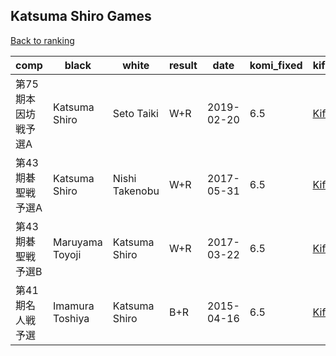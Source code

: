 ## Katsuma Shiro Games

[Back to ranking](index.md)




| **comp** | **black** | **white** | **result** | **date** | **komi_fixed** | **kifu** | 
| --- | --- | --- | --- | --- | --- | --- |
| 第75期本因坊戦予選A | Katsuma Shiro | Seto Taiki | W+R | 2019-02-20 | 6.5 | [Kifu](https://kifudepot.net/kifucontents.php?id=oXJtw2EqhHRWhvsJaUCvwg%3D%3D) | 
| 第43期碁聖戦予選A | Katsuma Shiro | Nishi Takenobu | W+R | 2017-05-31 | 6.5 | [Kifu](https://kifudepot.net/kifucontents.php?id=w34DJclcLPqRkumQDZ0qSQ%3D%3D) | 
| 第43期碁聖戦予選B | Maruyama Toyoji | Katsuma Shiro | W+R | 2017-03-22 | 6.5 | [Kifu](https://kifudepot.net/kifucontents.php?id=ta11J8RX0abE0%2Bd42eIhxQ%3D%3D) | 
| 第41期名人戦予選 | Imamura Toshiya | Katsuma Shiro | B+R | 2015-04-16 | 6.5 | [Kifu](https://kifudepot.net/kifucontents.php?id=Be7JaoOT3f4v8OqwlAsqGQ%3D%3D) |




